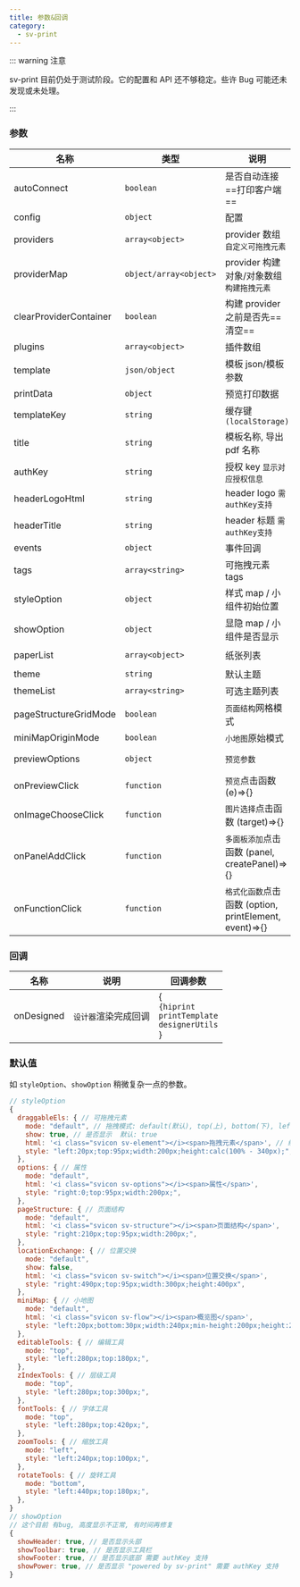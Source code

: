 ```yaml
---
title: 参数&回调
category:
  - sv-print
---
```


::: warning 注意

sv-print 目前仍处于测试阶段。它的配置和 API 还不够稳定。些许 Bug 可能还未发现或未处理。

:::

### 参数

| 名称                   | 类型                   | 说明                                                   | 默认值                 | 备注                                                               |
| ---------------------- | ---------------------- | ------------------------------------------------------ | ---------------------- | ------------------------------------------------------------------ |
| autoConnect            | `boolean`              | 是否自动连接==打印客户端==                             | `undefined`            |                                                                    |
| config                 | `object`               | 配置                                                   | `undefined`            | `hiprint.setConfig`                                                |
| providers              | `array<object>`        | provider 数组<br>`自定义可拖拽元素`                    | `[]`                   |                                                                    |
| providerMap            | `object/array<object>` | provider 构建对象/对象数组<br>`构建拖拽元素`           | `undefined`            | `{container:'容器选择器',value:'provider type(如:defaultModule)'}` |
| clearProviderContainer | `boolean`              | 构建 provider 之前是否先==清空==                       | `true`                 |                                                                    |
| plugins                | `array<object>`        | 插件数组                                               | `[]`                   |                                                                    |
| template               | `json/object`          | 模板 json/模板参数                                     | `{}`                   | `模板参数`: new 模板的参数                                         |
| printData              | `object`               | 预览打印数据                                           | `{name:"abcd"}`        |                                                                    |
| templateKey            | `string`               | 缓存键`(localStorage)`                                 | `default-template`     |                                                                    |
| title                  | `string`               | 模板名称, 导出 pdf 名称                                | `默认模板`             |                                                                    |
| authKey                | `string`               | 授权 key `显示对应授权信息`                            | ``                     |                                                                    |
| headerLogoHtml         | `string`               | header logo `需authKey支持`                            | ``                     |                                                                    |
| headerTitle            | `string`               | header 标题 `需authKey支持`                            | ``                     |                                                                    |
| events                 | `object`               | 事件回调                                               | `{}`                   |                                                                    |
| tags                   | `array<string>`        | 可拖拽元素 tags                                        | `['.draggable-ele']`   |                                                                    |
| styleOption            | `object`               | 样式 map / 小组件初始位置                              | `{}` ==有默认值合并==  |                                                                    |
| showOption             | `object`               | 显隐 map / 小组件是否显示                              | `{}` ==有默认值合并==  |                                                                    |
| paperList              | `array<object>`        | 纸张列表                                               | `A1-A7 B1-B7`          | `{ type: "A1", width: 594, height: 841 }`                          |
| theme                  | `string`               | 默认主题                                               | `light`                | ``                                                                 |
| themeList              | `array<string>`        | 可选主题列表                                           | `["light","dark",...]` | [daisyui](https://daisyui.com/docs/themes/)                        |
| pageStructureGridMode  | `boolean`              | `页面结构`网格模式                                     | `false`                |                                                                    |
| miniMapOriginMode      | `boolean`              | `小地图`原始模式                                       | `false`                |                                                                    |
| previewOptions         | `object`               | `预览参数`                                             | `{}`                   | `{showPdf:false}`<br/>隐藏导出 pdf 按钮                            |
| onPreviewClick         | `function`             | `预览`点击函数 (e)=>{}                                 | `undefined`            |                                                                    |
| onImageChooseClick     | `function`             | `图片选择`点击函数 (target)=>{}                        | `undefined`            |                                                                    |
| onPanelAddClick        | `function`             | `多面板添加`点击函数 (panel, createPanel)=>{}          | `undefined`            |                                                                    |
| onFunctionClick        | `function`             | `格式化函数`点击函数 (option, printElement, event)=>{} | `undefined`            |                                                                    |

### 回调

| 名称       | 说明                 | 回调参数                                                       |
| ---------- | -------------------- | -------------------------------------------------------------- |
| onDesigned | `设计器`渲染完成回调 | {<br/>`{hiprint`<br/>`printTemplate`<br/>`designerUtils`<br/>} |

### 默认值

如 `styleOption`、`showOption` 稍微复杂一点的参数。

```js
// styleOption
{
  draggableEls: { // 可拖拽元素
    mode: "default", // 拖拽模式: default(默认), top(上), bottom(下), left(左), right(右), fixed(固定)
    show: true, // 是否显示  默认: true
    html: '<i class="svicon sv-element"></i><span>拖拽元素</span>', // 缩放 左侧的 按钮/icon (一般不用)
    style: "left:20px;top:95px;width:200px;height:calc(100% - 340px);", // 样式
  },
  options: { // 属性
    mode: "default",
    html: '<i class="svicon sv-options"></i><span>属性</span>',
    style: "right:0;top:95px;width:200px;",
  },
  pageStructure: { // 页面结构
    mode: "default",
    html: '<i class="svicon sv-structure"></i><span>页面结构</span>',
    style: "right:210px;top:95px;width:200px;",
  },
  locationExchange: { // 位置交换
    mode: "default",
    show: false,
    html: '<i class="svicon sv-switch"></i><span>位置交换</span>',
    style: "right:490px;top:95px;width:300px;height:400px",
  },
  miniMap: { // 小地图
    mode: "default",
    html: '<i class="svicon sv-flow"></i><span>概览图</span>',
    style: "left:20px;bottom:30px;width:240px;min-height:200px;height:200px",
  },
  editableTools: { // 编辑工具
    mode: "top",
    style: "left:280px;top:180px;",
  },
  zIndexTools: { // 层级工具
    mode: "top",
    style: "left:280px;top:300px;",
  },
  fontTools: { // 字体工具
    mode: "top",
    style: "left:280px;top:420px;",
  },
  zoomTools: { // 缩放工具
    mode: "left",
    style: "left:240px;top:100px;",
  },
  rotateTools: { // 旋转工具
    mode: "bottom",
    style: "left:440px;top:180px;",
  },
}
// showOption
// 这个目前 有bug, 高度显示不正常, 有时间再修复
{
  showHeader: true, // 是否显示头部
  showToolbar: true, // 是否显示工具栏
  showFooter: true, // 是否显示底部 需要 authKey 支持
  showPower: true, // 是否显示 "powered by sv-print" 需要 authKey 支持
}
```

